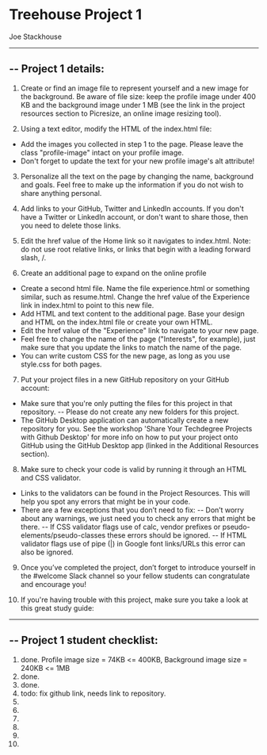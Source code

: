 # Treehouse Project 1

Joe Stackhouse

----------------------------------------------------------
-- Project 1 details: 
----------------------------------------------------------
1. Create or find an image file to represent yourself and a new image for the background. Be aware of file size: keep the profile image under 400 KB and the background image under 1 MB (see the link in the project resources section to Picresize, an online image resizing tool).

2. Using a text editor, modify the HTML of the index.html file:
  - Add the images you collected in step 1 to the page. Please leave the class "profile-image" intact on your profile image.
  - Don't forget to update the text for your new profile image's alt attribute!

3. Personalize all the text on the page by changing the name, background and goals. Feel free to make up the information if you do not wish to share anything personal.

4. Add links to your GitHub, Twitter and LinkedIn accounts. If you don't have a Twitter or LinkedIn account, or don't want to share those, then you need to delete those links.

5. Edit the href value of the Home link so it navigates to index.html. Note: do not use root relative links, or links that begin with a leading forward slash, /.

6. Create an additional page to expand on the online profile
  - Create a second html file. Name the file experience.html or something similar, such as resume.html. Change the href value of the Experience link in index.html to point to this new file.
  - Add HTML and text content to the additional page. Base your design and HTML on the index.html file or create your own HTML.
  - Edit the href value of the "Experience" link to navigate to your new page.
  - Feel free to change the name of the page ("Interests", for example), just make sure that you update the links to match the name of the page.
  - You can write custom CSS for the new page, as long as you use style.css for both pages.

7. Put your project files in a new GitHub repository on your GitHub account:
  - Make sure that you're only putting the files for this project in that repository.
    -- Please do not create any new folders for this project.
  - The GitHub Desktop application can automatically create a new repository for you. See the workshop 'Share Your Techdegree Projects with Github Desktop' for more info on how to put your project onto GitHub using the GitHub Desktop app (linked in the Additional Resources section).

8. Make sure to check your code is valid by running it through an HTML and CSS validator.
  - Links to the validators can be found in the Project Resources. This will help you spot any errors that might be in your code.
  - There are a few exceptions that you don’t need to fix:
    -- Don’t worry about any warnings, we just need you to check any errors that might be there.
    -- If CSS validator flags use of calc, vendor prefixes or pseudo-elements/pseudo-classes these errors should be ignored.
    -- If HTML validator flags use of pipe (|) in Google font links/URLs this error can also be ignored.

9. Once you’ve completed the project, don’t forget to introduce yourself in the #welcome Slack channel so your fellow students can congratulate and encourage you!

10. If you're having trouble with this project, make sure you take a look at this great study guide:


----------------------------------------------------------
-- Project 1 student checklist: 
----------------------------------------------------------
1. done. Profile image size = 74KB <= 400KB, Background image size = 240KB <= 1MB
2. done.
3. done.
4. todo: fix github link, needs link to repository.
5. 
6. 
7. 
8. 
9. 
10. 
